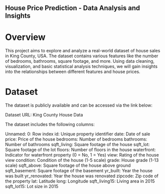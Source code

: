 ## House Price Prediction - Data Analysis and Insights
# Overview
This project aims to explore and analyze a real-world dataset of house sales in King County, USA. The dataset contains various features like the number of bedrooms, bathrooms, square footage, and more. Using data cleaning, visualization, and basic statistical analysis techniques, we will gain insights into the relationships between different features and house prices.

# Dataset
The dataset is publicly available and can be accessed via the link below:

Dataset URL: King County House Data

The dataset includes the following columns:

Unnamed: 0: Row index
id: Unique property identifier
date: Date of sale
price: Price of the house
bedrooms: Number of bedrooms
bathrooms: Number of bathrooms
sqft_living: Square footage of the house
sqft_lot: Square footage of the lot
floors: Number of floors in the house
waterfront: Indicator for waterfront property (0 = No, 1 = Yes)
view: Rating of the house view
condition: Condition of the house (1-5 scale)
grade: House grade (1-13 scale)
sqft_above: Square footage of the house above ground
sqft_basement: Square footage of the basement
yr_built: Year the house was built
yr_renovated: Year the house was renovated
zipcode: Zip code of the property
lat: Latitude
long: Longitude
sqft_living15: Living area in 2015
sqft_lot15: Lot size in 2015
